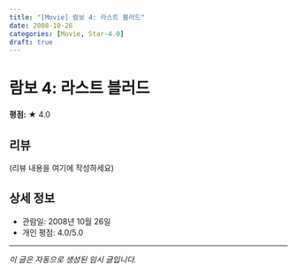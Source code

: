 ```yaml
---
title: "[Movie] 람보 4: 라스트 블러드"
date: 2008-10-26
categories: [Movie, Star-4.0]
draft: true
---
```


# 람보 4: 라스트 블러드

**평점:** ★ 4.0

## 리뷰

(리뷰 내용을 여기에 작성하세요)

## 상세 정보

- 관람일: 2008년 10월 26일
- 개인 평점: 4.0/5.0

---

*이 글은 자동으로 생성된 임시 글입니다.*
